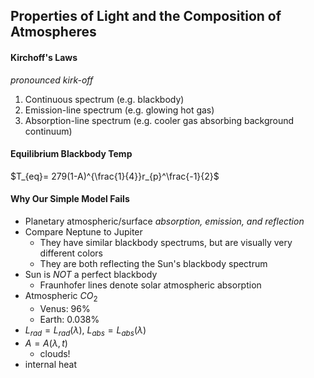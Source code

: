 ## Properties of Light and the Composition of Atmospheres

#### Kirchoff's Laws
*pronounced kirk-off*
1. Continuous spectrum (e.g. blackbody)
2. Emission-line spectrum (e.g. glowing hot gas)
3. Absorption-line spectrum (e.g. cooler gas absorbing background continuum)

#### Equilibrium Blackbody Temp
$T_{eq}= 279(1-A)^{\frac{1}{4}}r_{p}^\frac{-1}{2}$ 

#### Why Our Simple Model Fails
- Planetary atmospheric/surface *absorption, emission, and reflection*
- Compare Neptune to Jupiter
    - They have similar blackbody spectrums, but are visually very different colors
    - They are both reflecting the Sun's blackbody spectrum
- Sun is *NOT* a perfect blackbody
    - Fraunhofer lines denote solar atmospheric absorption
- Atmospheric $CO_{2}$ 
    - Venus: 96%
    - Earth: 0.038%
- $L_{rad}= L_{rad}(\lambda)$, $L_{abs}= L_{abs}(\lambda)$ 
- $A = A(\lambda, t)$ 
    - clouds!
- internal heat

